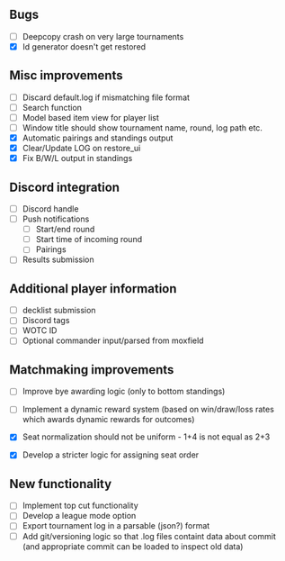  ## Bugs
* [ ] Deepcopy crash on very large tournaments
* [x] Id generator doesn't get restored

## Misc improvements
* [ ] Discard default.log if mismatching file format
* [ ] Search function
* [ ] Model based item view for player list
* [ ] Window title should show tournament name, round, log path etc.
* [x] Automatic pairings and standings output
* [x] Clear/Update LOG on restore_ui
* [x] Fix B/W/L output in standings

## Discord integration
* [ ] Discord handle
* [ ] Push notifications
	* [ ] Start/end round
	* [ ] Start time of incoming round
	* [ ] Pairings
* [ ] Results submission

## Additional player information
* [ ] decklist submission
* [ ] Discord tags
* [ ] WOTC ID
* [ ] Optional commander input/parsed from moxfield

## Matchmaking improvements
* [ ] Improve bye awarding logic (only to bottom standings)
* [ ] Implement a dynamic reward system (based on win/draw/loss rates which awards dynamic rewards for outcomes)
* [x] Seat normalization should not be uniform - 1+4 is not equal as 2+3
* [x] Develop a stricter logic for assigning seat order


## New functionality
* [ ] Implement top cut functionality
* [ ] Develop a league mode option
* [ ] Export tournament log in a parsable (json?) format
* [ ] Add git/versioning logic so that .log files containt data about commit (and appropriate commit can be loaded to inspect old data)